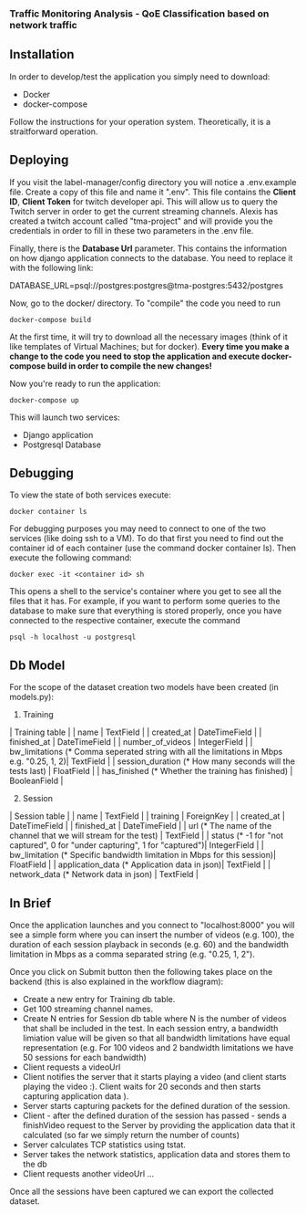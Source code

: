### Traffic Monitoring Analysis - QoE Classification based on network traffic

## Installation

In order to develop/test the application you simply need to download:

- Docker
- docker-compose

Follow the instructions for your operation system. Theoretically, it is a straitforward operation.

## Deploying

If you visit the label-manager/config directory you will notice a .env.example file. Create a copy of this file and name it ".env". This file contains the **Client ID**, **Client Token** for twitch developer api. This will allow us to query the Twitch server in order to get the current streaming channels. Alexis has created a twitch account called "tma-project" and will provide you the credentials in order to fill in these two parameters in the .env file. 

Finally, there is the **Database Url** parameter. This contains the information on how django application connects to the database. You need to replace it with the following link:

DATABASE_URL=psql://postgres:postgres@tma-postgres:5432/postgres

Now, go to the docker/ directory. To "compile" the code you need to run 

``` 
docker-compose build
```

At the first time, it will try to download all the necessary images (think of it like templates of Virtual Machines; but for docker). **Every time you make a change to the code you need to stop the application and execute docker-compose build in order to compile the new changes!**

Now you're ready to run the application:

``` 
docker-compose up
```

This will launch two services:

- Django application
- Postgresql Database

## Debugging 

To view the state of both services execute:

```
docker container ls
```

For debugging purposes you may need to connect to one of the two services (like doing ssh to a VM). To do that first you need to find out the container id of each container (use the command docker container ls). Then execute the following command:

```
docker exec -it <container id> sh
```

This opens a shell to the service's container where you get to see all the files that it has. For example, if you want to perform some queries to the database to make sure that everything is stored properly, once you have connected to the respective container, execute the command

```
psql -h localhost -u postgresql
```

## Db Model

For the scope of the dataset creation two models have been created (in models.py):

1. Training

| Training table |
| name | TextField |
| created_at | DateTimeField |
| finished_at | DateTimeField |
| number_of_videos | IntegerField |
| bw_limitations (* Comma seperated string with all the limitations in Mbps e.g. "0.25, 1, 2)| TextField |
| session_duration (* How many seconds will the tests last) | FloatField |
| has_finished (* Whether the training has finished) | BooleanField |

2. Session

| Session table |
| name | TextField |
| training | ForeignKey |
| created_at | DateTimeField |
| finished_at | DateTimeField |
| url (* The name of the channel that we will stream for the test) | TextField |
| status (* -1 for "not captured", 0 for "under capturing", 1 for "captured")| IntegerField |
| bw_limitation (* Specific bandwidth limitation in Mbps for this session)| FloatField |
| application_data (* Application data in json)| TextField |
| network_data (* Network data in json) | TextField |

## In Brief

Once the application launches and you connect to "localhost:8000" you will see a simple form where you can insert the number of videos (e.g. 100), the duration of each session playback in seconds (e.g. 60) and the bandwidth limitation in Mbps as a comma separated string (e.g. "0.25, 1, 2").

Once you click on Submit button then the following takes place on the backend (this is also explained in the workflow diagram):

- Create a new entry for Training db table.
- Get 100 streaming channel names.
- Create N entries for Session db table where N is the number of videos that shall be included in the test. In each session entry, a bandwidth limiation value will be given so that all bandwidth limitations have equal representation (e.g. For 100 videos and 2 bandwidth limitations we have 50 sessions for each bandwidth)
- Client requests a videoUrl
- Client notifies the server that it starts playing a video (and client starts playing the video :). Client waits for 20 seconds and then starts capturing application data ).
- Server starts capturing packets for the defined duration of the session.
- Client - after the defined duration of the session has passed - sends a finishVideo request to the Server by providing the application data that it calculated (so far we simply return the number of counts)
- Server calculates TCP statistics using tstat.
- Server takes the network statistics, application data and stores them to the db
- Client requests another videoUrl
...

Once all the sessions have been captured we can export the collected dataset.
  



